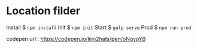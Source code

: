 
# Location filder

Install $ `npm install`
Init $  `npm init`
Start $ `gulp serve`
Prod $ `npm run prod`

codepen url : https://codepen.io/lijin2hats/pen/oNqvpYB

